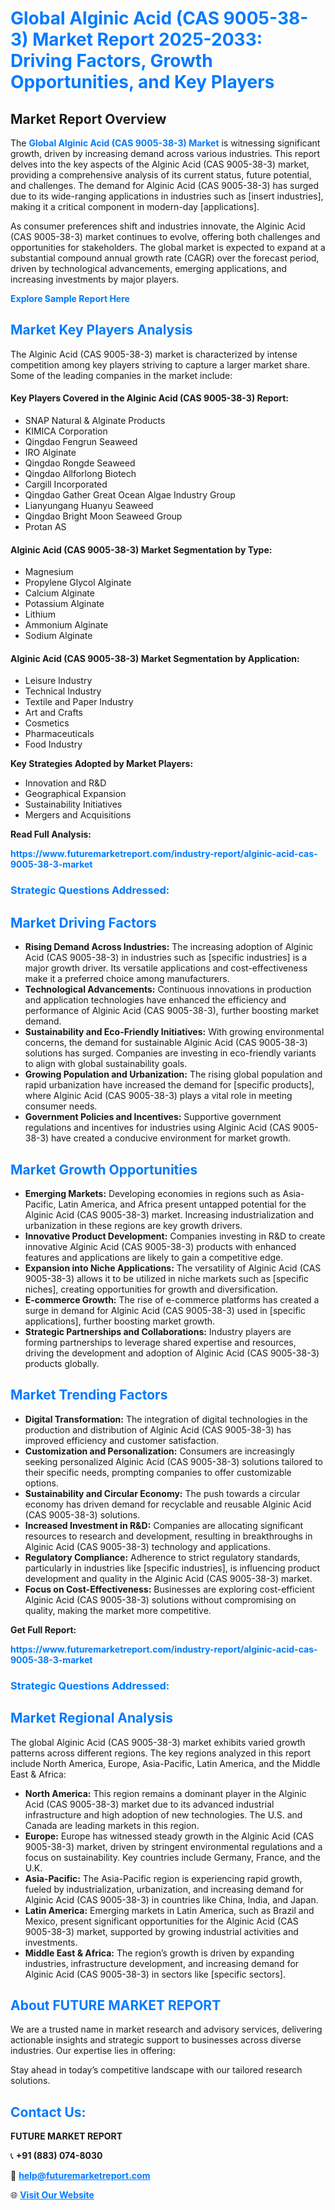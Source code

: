 <h1 style="color: #007BFF;">Global Alginic Acid (CAS 9005-38-3) Market Report 2025-2033: Driving Factors, Growth Opportunities, and Key Players</h1>

<section id="overview">
<h2>Market Report Overview</h2>
<p>The <a href="https://www.futuremarketreport.com/industry-report/alginic-acid-cas-9005-38-3-market" style="color: #007BFF; text-decoration: none;"><strong>Global Alginic Acid (CAS 9005-38-3) Market</strong></a> is witnessing significant growth, driven by increasing demand across various industries. This report delves into the key aspects of the Alginic Acid (CAS 9005-38-3) market, providing a comprehensive analysis of its current status, future potential, and challenges. The demand for Alginic Acid (CAS 9005-38-3) has surged due to its wide-ranging applications in industries such as [insert industries], making it a critical component in modern-day [applications].</p>
<p>As consumer preferences shift and industries innovate, the Alginic Acid (CAS 9005-38-3) market continues to evolve, offering both challenges and opportunities for stakeholders. The global market is expected to expand at a substantial compound annual growth rate (CAGR) over the forecast period, driven by technological advancements, emerging applications, and increasing investments by major players.</p>
</section>

<section id="overview">
<p><a href="https://www.futuremarketreport.com/request-sample/reportId=90119" style="color: #007BFF; text-decoration: none;"><strong>Explore Sample Report Here</strong></a></p>
</section>

<section id="key-players">
<h2 style="color: #007BFF;">Market Key Players Analysis</h2>
<p>The Alginic Acid (CAS 9005-38-3) market is characterized by intense competition among key players striving to capture a larger market share. Some of the leading companies in the market include:</p>
<h4>Key Players Covered in the Alginic Acid (CAS 9005-38-3) Report:</h4>
<ul><li>SNAP Natural &amp; Alginate Products</li><li>KIMICA Corporation</li><li>Qingdao Fengrun Seaweed</li><li>IRO Alginate</li><li>Qingdao Rongde Seaweed</li><li>Qingdao Allforlong Biotech</li><li>Cargill Incorporated</li><li>Qingdao Gather Great Ocean Algae Industry Group</li><li>Lianyungang Huanyu Seaweed</li><li>Qingdao Bright Moon Seaweed Group</li><li>Protan AS</li></ul>
<h4>Alginic Acid (CAS 9005-38-3) Market Segmentation by Type:</h4>
<ul><li>Magnesium</li><li>Propylene Glycol Alginate</li><li>Calcium Alginate</li><li>Potassium Alginate</li><li>Lithium</li><li>Ammonium Alginate</li><li>Sodium Alginate</li></ul>

<h4>Alginic Acid (CAS 9005-38-3) Market Segmentation by Application:</h4>
<ul><li>Leisure Industry</li><li>Technical Industry</li><li>Textile and Paper Industry</li><li>Art and Crafts</li><li>Cosmetics</li><li>Pharmaceuticals</li><li>Food Industry</li></ul>
<p><strong>Key Strategies Adopted by Market Players:</strong></p>
<ul>
<li>Innovation and R&D</li>
<li>Geographical Expansion</li>
<li>Sustainability Initiatives</li>
<li>Mergers and Acquisitions</li>
</ul>
</section>

<section>
<p><strong>Read Full Analysis: </strong></p><a href="https://www.futuremarketreport.com/industry-report/alginic-acid-cas-9005-38-3-market" style="color: #007BFF; text-decoration: none;"><strong>https://www.futuremarketreport.com/industry-report/alginic-acid-cas-9005-38-3-market</strong></a>
<h3 style="color: #007BFF;">Strategic Questions Addressed:</h3>
</section>

<section id="driving-factors">
<h2 style="color: #007BFF;">Market Driving Factors</h2>
<ul>
<li><strong>Rising Demand Across Industries:</strong> The increasing adoption of Alginic Acid (CAS 9005-38-3) in industries such as [specific industries] is a major growth driver. Its versatile applications and cost-effectiveness make it a preferred choice among manufacturers.</li>
<li><strong>Technological Advancements:</strong> Continuous innovations in production and application technologies have enhanced the efficiency and performance of Alginic Acid (CAS 9005-38-3), further boosting market demand.</li>
<li><strong>Sustainability and Eco-Friendly Initiatives:</strong> With growing environmental concerns, the demand for sustainable Alginic Acid (CAS 9005-38-3) solutions has surged. Companies are investing in eco-friendly variants to align with global sustainability goals.</li>
<li><strong>Growing Population and Urbanization:</strong> The rising global population and rapid urbanization have increased the demand for [specific products], where Alginic Acid (CAS 9005-38-3) plays a vital role in meeting consumer needs.</li>
<li><strong>Government Policies and Incentives:</strong> Supportive government regulations and incentives for industries using Alginic Acid (CAS 9005-38-3) have created a conducive environment for market growth.</li>
</ul>
</section>

<section id="growth-opportunities">
<h2 style="color: #007BFF;">Market Growth Opportunities</h2>
<ul>
<li><strong>Emerging Markets:</strong> Developing economies in regions such as Asia-Pacific, Latin America, and Africa present untapped potential for the Alginic Acid (CAS 9005-38-3) market. Increasing industrialization and urbanization in these regions are key growth drivers.</li>
<li><strong>Innovative Product Development:</strong> Companies investing in R&D to create innovative Alginic Acid (CAS 9005-38-3) products with enhanced features and applications are likely to gain a competitive edge.</li>
<li><strong>Expansion into Niche Applications:</strong> The versatility of Alginic Acid (CAS 9005-38-3) allows it to be utilized in niche markets such as [specific niches], creating opportunities for growth and diversification.</li>
<li><strong>E-commerce Growth:</strong> The rise of e-commerce platforms has created a surge in demand for Alginic Acid (CAS 9005-38-3) used in [specific applications], further boosting market growth.</li>
<li><strong>Strategic Partnerships and Collaborations:</strong> Industry players are forming partnerships to leverage shared expertise and resources, driving the development and adoption of Alginic Acid (CAS 9005-38-3) products globally.</li>
</ul>
</section>

<section id="trending-factors">
<h2 style="color: #007BFF;">Market Trending Factors</h2>
<ul>
<li><strong>Digital Transformation:</strong> The integration of digital technologies in the production and distribution of Alginic Acid (CAS 9005-38-3) has improved efficiency and customer satisfaction.</li>
<li><strong>Customization and Personalization:</strong> Consumers are increasingly seeking personalized Alginic Acid (CAS 9005-38-3) solutions tailored to their specific needs, prompting companies to offer customizable options.</li>
<li><strong>Sustainability and Circular Economy:</strong> The push towards a circular economy has driven demand for recyclable and reusable Alginic Acid (CAS 9005-38-3) solutions.</li>
<li><strong>Increased Investment in R&D:</strong> Companies are allocating significant resources to research and development, resulting in breakthroughs in Alginic Acid (CAS 9005-38-3) technology and applications.</li>
<li><strong>Regulatory Compliance:</strong> Adherence to strict regulatory standards, particularly in industries like [specific industries], is influencing product development and quality in the Alginic Acid (CAS 9005-38-3) market.</li>
<li><strong>Focus on Cost-Effectiveness:</strong> Businesses are exploring cost-efficient Alginic Acid (CAS 9005-38-3) solutions without compromising on quality, making the market more competitive.</li>
</ul>
</section>

<section>
<p><strong>Get Full Report: </strong></p><a href="https://www.futuremarketreport.com/industry-report/alginic-acid-cas-9005-38-3-market" style="color: #007BFF; text-decoration: none;"><strong>https://www.futuremarketreport.com/industry-report/alginic-acid-cas-9005-38-3-market</strong></a>
<h3 style="color: #007BFF;">Strategic Questions Addressed:</h3>
</section>


<section id="regional-analysis">
<h2 style="color: #007BFF;">Market Regional Analysis</h2>
<p>The global Alginic Acid (CAS 9005-38-3) market exhibits varied growth patterns across different regions. The key regions analyzed in this report include North America, Europe, Asia-Pacific, Latin America, and the Middle East & Africa:</p>
<ul>
<li><strong>North America:</strong> This region remains a dominant player in the Alginic Acid (CAS 9005-38-3) market due to its advanced industrial infrastructure and high adoption of new technologies. The U.S. and Canada are leading markets in this region.</li>
<li><strong>Europe:</strong> Europe has witnessed steady growth in the Alginic Acid (CAS 9005-38-3) market, driven by stringent environmental regulations and a focus on sustainability. Key countries include Germany, France, and the U.K.</li>
<li><strong>Asia-Pacific:</strong> The Asia-Pacific region is experiencing rapid growth, fueled by industrialization, urbanization, and increasing demand for Alginic Acid (CAS 9005-38-3) in countries like China, India, and Japan.</li>
<li><strong>Latin America:</strong> Emerging markets in Latin America, such as Brazil and Mexico, present significant opportunities for the Alginic Acid (CAS 9005-38-3) market, supported by growing industrial activities and investments.</li>
<li><strong>Middle East & Africa:</strong> The region’s growth is driven by expanding industries, infrastructure development, and increasing demand for Alginic Acid (CAS 9005-38-3) in sectors like [specific sectors].</li>
</ul>
</section>

<footer>
<h2 style="color: #007BFF;">About FUTURE MARKET REPORT</h2>
<p>We are a trusted name in market research and advisory services, delivering actionable insights and strategic support to businesses across diverse industries. Our expertise lies in offering:</p>

<p>Stay ahead in today’s competitive landscape with our tailored research solutions.</p>

<h2 style="color: #007BFF;">Contact Us:</h2>
<p><strong>FUTURE MARKET REPORT</strong></p>
<p>📞 <strong>+91 (883) 074-8030</strong></p>
<p>📧 <strong><a href="mailto:help@futuremarketreport.com" style="color: #007BFF;">help@futuremarketreport.com</a></strong></p>
<p>🌐 <strong><a href="https://www.futuremarketreport.com/" style="color: #007BFF;">Visit Our Website</a></strong></p>
</footer>